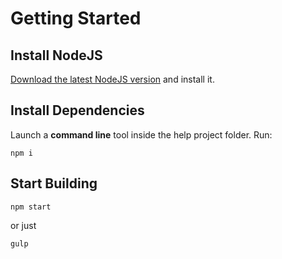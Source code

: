 # Getting Started
## Install NodeJS
[Download the latest NodeJS version](https://nodejs.org/uk/download/) and install it. 
## Install Dependencies
Launch a **command line** tool inside the help project folder. Run:
```
npm i
```
## Start Building
```
npm start
```
or just
```
gulp
```